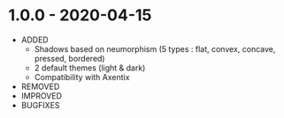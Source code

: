 # 1.0.0 - 2020-04-15

- ADDED
  - Shadows based on neumorphism (5 types : flat, convex, concave, pressed, bordered)
  - 2 default themes (light & dark)
  - Compatibility with Axentix
- REMOVED
- IMPROVED
- BUGFIXES
